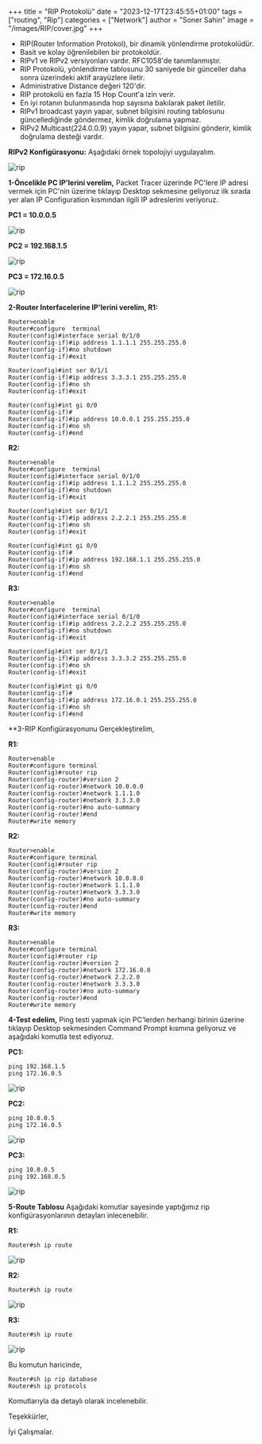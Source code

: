 +++
title = "RIP Protokolü"
date = "2023-12-17T23:45:55+01:00"
tags = ["routing", "Rip"]
categories = ["Network"]
author = "Soner Sahin"
image = "/images/RIP/cover.jpg"
+++

- RIP(Router Information Protokol), bir dinamik yönlendirme protokolüdür. 
- Basit ve kolay öğrenilebilen bir protokoldür. 
- RIPv1 ve RIPv2 versiyonları vardır. RFC1058'de tanımlanmıştır. 
- RIP Protokolü, yönlendirme tablosunu 30 saniyede bir günceller daha sonra üzerindeki aktif arayüzlere iletir. 
- Administrative Distance değeri 120'dir. 
- RIP protokolü en fazla 15 Hop Count'a  izin verir. 
- En iyi rotanın bulunmasında hop sayısına bakılarak paket iletilir.  
- RIPv1 broadcast yayın yapar, subnet bilgisini routing tablosunu güncellediğinde göndermez, kimlik doğrulama yapmaz.  
- RIPv2 Multicast(224.0.0.9) yayın yapar, subnet bilgisini gönderir, kimlik doğrulama desteği vardır.

**RIPv2 Konfigürasyonu:**
Aşağıdaki örnek topolojiyi uygulayalım.

![rip](/images/RIP/1.png)

**1-Öncelikle PC IP'lerini verelim,**
Packet Tracer üzerinde PC'lere IP adresi vermek için PC'nin üzerine tıklayıp Desktop sekmesine geliyoruz ilk sırada yer alan IP Configuration kısmından ilgili IP adreslerini veriyoruz.

**PC1 = 10.0.0.5**

![rip](/images/RIP/2.png)



**PC2 = 192.168.1.5**

![rip](/images/RIP/3.png)


**PC3 = 172.16.0.5**

![rip](/images/RIP/4.png)


**2-Router Interfacelerine IP'lerini verelim,
R1:**
```
Router>enable
Router#configure  terminal
Router(config)#interface serial 0/1/0
Router(config-if)#ip address 1.1.1.1 255.255.255.0
Router(config-if)#no shutdown
Router(config-if)#exit

Router(config)#int ser 0/1/1
Router(config-if)#ip address 3.3.3.1 255.255.255.0
Router(config-if)#no sh
Router(config-if)#exit

Router(config)#int gi 0/0
Router(config-if)#
Router(config-if)#ip address 10.0.0.1 255.255.255.0
Router(config-if)#no sh
Router(config-if)#end
```


**R2:**
```
Router>enable
Router#configure  terminal
Router(config)#interface serial 0/1/0
Router(config-if)#ip address 1.1.1.2 255.255.255.0
Router(config-if)#no shutdown
Router(config-if)#exit

Router(config)#int ser 0/1/1
Router(config-if)#ip address 2.2.2.1 255.255.255.0
Router(config-if)#no sh
Router(config-if)#exit

Router(config)#int gi 0/0
Router(config-if)#
Router(config-if)#ip address 192.168.1.1 255.255.255.0
Router(config-if)#no sh
Router(config-if)#end
```

**R3:**
```
Router>enable
Router#configure  terminal
Router(config)#interface serial 0/1/0
Router(config-if)#ip address 2.2.2.2 255.255.255.0
Router(config-if)#no shutdown
Router(config-if)#exit

Router(config)#int ser 0/1/1
Router(config-if)#ip address 3.3.3.2 255.255.255.0
Router(config-if)#no sh
Router(config-if)#exit

Router(config)#int gi 0/0
Router(config-if)#
Router(config-if)#ip address 172.16.0.1 255.255.255.0
Router(config-if)#no sh
Router(config-if)#end
```


**3-RIP Konfigürasyonunu Gerçekleştirelim,

**R1:**
```
Router>enable
Router#configure terminal
Router(config)#router rip
Router(config-router)#version 2
Router(config-router)#network 10.0.0.0
Router(config-router)#network 1.1.1.0
Router(config-router)#network 3.3.3.0
Router(config-router)#no auto-summary
Router(config-router)#end
Router#write memory
```

**R2:**
```
Router>enable
Router#configure terminal
Router(config)#router rip
Router(config-router)#version 2
Router(config-router)#network 10.0.0.0
Router(config-router)#network 1.1.1.0
Router(config-router)#network 3.3.3.0
Router(config-router)#no auto-summary
Router(config-router)#end
Router#write memory
```

**R3:**
```
Router>enable
Router#configure terminal
Router(config)#router rip
Router(config-router)#version 2
Router(config-router)#network 172.16.0.0
Router(config-router)#network 2.2.2.0
Router(config-router)#network 3.3.3.0
Router(config-router)#no auto-summary
Router(config-router)#end
Router#write memory
```


**4-Test edelim,**
Ping testi yapmak için PC'lerden herhangi birinin üzerine tıklayıp Desktop sekmesinden Command Prompt kısmına geliyoruz ve aşağıdaki komutla test ediyoruz.

**PC1:**
```
ping 192.168.1.5
ping 172.16.0.5
```
![rip](/images/RIP/5.png)

**PC2:**
```
ping 10.0.0.5
ping 172.16.0.5
```
![rip](/images/RIP/6.png)

**PC3:**
```
ping 10.0.0.5
ping 192.168.0.5
```
![rip](/images/RIP/7.png)

**5-Route Tablosu**
Aşağıdaki komutlar sayesinde yaptığımız rip konfigürasyonlarının detayları inlecenebilir. 


**R1:**
```
Router#sh ip route
```
![rip](/images/RIP/8.png)

**R2:**
```
Router#sh ip route
```
![rip](/images/RIP/9.png)

**R3:**
```
Router#sh ip route
```
![rip](/images/RIP/10.png)

Bu komutun haricinde,

```
Router#sh ip rip database
Router#sh ip protocols
```


Komutlarıyla da detaylı olarak incelenebilir.

Teşekkürler,

İyi Çalışmalar.